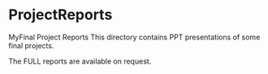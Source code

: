# ProjectReports
MyFinal Project Reports
This directory contains PPT presentations of some final projects.

The FULL reports are available on request.

